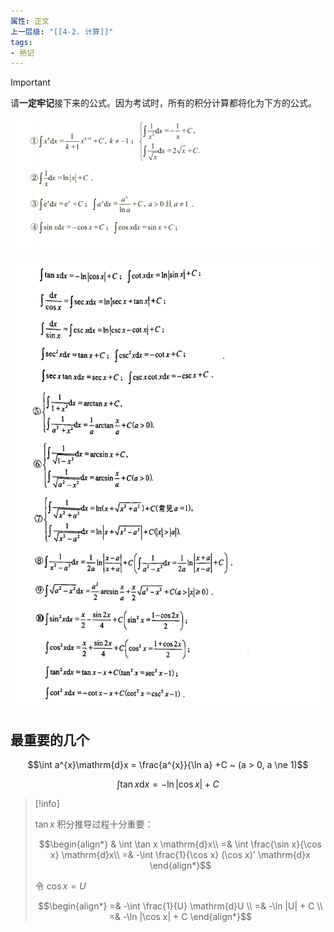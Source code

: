 ```yaml
---
属性: 正文
上一层级: "[[4-2. 计算]]"
tags:
- 熟记
---
```


> [!important]
>  
> 请**一定牢记**接下来的公式。因为考试时，所有的积分计算都将化为下方的公式。

![formula1](assets/basic_int_1.png)

![formula2](assets/basic_int_2.png)

## 最重要的几个

$$\int a^{x}\mathrm{d}x = \frac{a^{x}}{\ln a} +C ~ (a > 0, a \ne 1)$$

$$\int \tan x \mathrm{d}x = -\ln | \cos x| +C$$

> [!info]
>  
> $\tan x$ 积分推导过程十分重要：
> 
> $$\begin{align*} & \int \tan x \mathrm{d}x\\ =& \int \frac{\sin x}{\cos x} \mathrm{d}x\\ =& -\int \frac{1}{\cos x} (\cos x)' \mathrm{d}x \end{align*}$$
> 
> 令 $\cos x = U$
> 
> $$\begin{align*} =& -\int \frac{1}{U} \mathrm{d}U \\ =& -\ln |U| + C \\ =& -\ln |\cos x| + C \end{align*}$$

$$$$